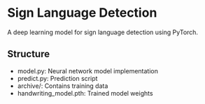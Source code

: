 # Sign Language Detection

A deep learning model for sign language detection using PyTorch.

## Structure
- model.py: Neural network model implementation
- predict.py: Prediction script
- archive/: Contains training data
- handwriting_model.pth: Trained model weights
